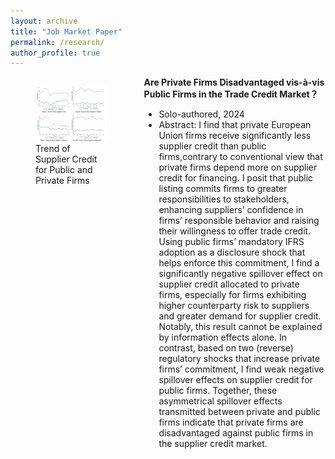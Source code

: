 ```yaml
---
layout: archive
title: "Job Market Paper"
permalink: /research/
author_profile: true
---
```



<!-- ## Job Market Paper -->
<!-- [1] “Taxes and Non-debt Financing: Evidence from Trade Credit” 
- Stage: Under review, The Accounting Review
- Brief: Analyzing state-level corporate income tax rate changes from 1998 to 2018, the result shows both tax increases and decreases result in reduced trade credit usage, particularly for firms with fewer covenant violations and better ex-ante liquidity positions. Analysis of customer-supplier data suggests that customer trade credit adjustments drive these effects, and reduced trade credit reliance propagates from treated states to other states through supply chain networks. -->


<div style="display: flex;">
  <div style="flex: 40%; padding-right: 20px;">
    <figure>
      <img src="/files/Fig1.png" alt="Image Description">
      <figcaption>Trend of Supplier Credit for Public and Private Firms</figcaption>
    </figure>
  </div>
  <div style="flex: 60%;">
    <B> Are Private Firms Disadvantaged vis-à-vis Public Firms in the Trade Credit Market？ </B>  
    <ul>
        <li> Solo-authored, 2024 </li>
        <!-- <li> Presentations: Washington University in St Louis Brown Bag (2024) </li> -->
        <li> Abstract: I find that private European Union firms receive significantly less supplier credit than public firms,contrary to conventional view that private firms depend more on supplier credit for financing. I posit that public listing commits firms to greater responsibilities to stakeholders, enhancing suppliers’ confidence in firms’ responsible behavior and raising their willingness to offer trade credit. Using public firms’ mandatory IFRS adoption as a disclosure shock that helps enforce this commitment, I find a significantly negative spillover effect on supplier credit allocated to private firms, especially for firms exhibiting higher counterparty risk to suppliers and greater demand for supplier credit. Notably, this result cannot be explained by information effects alone. In contrast, based on two (reverse) regulatory shocks that increase private firms’ commitment, I find weak negative spillover effects on supplier credit for public firms. Together, these asymmetrical spillover effects transmitted between private and public firms indicate that private firms are disadvantaged against public firms in the supplier credit market.</li>
    </ul>
    <!-- Add more bullet points as needed -->
  </div>
</div>

<br>

